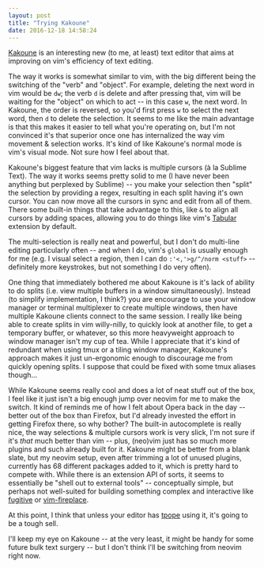 ```yaml
---
layout: post
title: "Trying Kakoune"
date: 2016-12-18 14:58:24
---
```


[Kakoune][kakoune] is an interesting new (to me, at least) text editor that aims at improving on vim's efficiency of text editing.

The way it works is somewhat similar to vim, with the big different being the switching of the "verb" and "object".
For example, deleting the next word in vim would be `dw`; the verb `d` is delete and after pressing that, vim will be waiting for the "object" on which to act -- in this case `w`, the next word.
In Kakoune, the order is reversed, so you'd first press `w` to select the next word, then `d` to delete the selection.
It seems to me like the main advantage is that this makes it easier to tell what you're operating on, but I'm not convinced it's that superior once one has internalized the way vim movement & selection works.
It's kind of like Kakoune's normal mode is vim's visual mode.
Not sure how I feel about that.

Kakoune's biggest feature that vim lacks is multiple cursors (à la Sublime Text).
The way it works seems pretty solid to me (I have never been anything but perplexed by Sublime) -- you make your selection then "split" the selection by providing a regex, resulting in each split having it's own cursor.
You can now move all the cursors in sync and edit from all of them.
There some built-in things that take advantage to this, like `&` to align all cursors by adding spaces, allowing you to do things like vim's [Tabular][tabs] extension by default.

The multi-selection is really neat and powerful, but I don't do multi-line editing particularly often -- and when I do, vim's `global` is usually enough for me (e.g. I visual select a region, then I can do `:'<,'>g/^/norm <stuff>` -- definitely more keystrokes, but not something I do very often).

One thing that immediately bothered me about Kakoune is it's lack of ability to do splits (i.e. view multiple buffers in a window simultaneously).
Instead (to simplify implementation, I think?) you are encourage to use your window manager or terminal multiplexer to create multiple windows, then have multiple Kakoune clients connect to the same session.
I really like being able to create splits in vim willy-nilly, to quickly look at another file, to get a temporary buffer, or whatever, so this more heavyweight approach to window manager isn't my cup of tea.
While I appreciate that it's kind of redundant when using tmux or a tiling window manager, Kakoune's approach makes it just un-ergonomic enough to discourage me from quickly opening splits.
I suppose that could be fixed with some tmux aliases though...

While Kakoune seems really cool and does a lot of neat stuff out of the box, I feel like it just isn't a big enough jump over neovim for me to make the switch.
It kind of reminds me of how I felt about Opera back in the day -- better out of the box than Firefox, but I'd already invested the effort in getting Firefox there, so why bother?
The built-in autocomplete is really nice, the way selections & multiple cursors work is very slick, I'm not sure if it's *that* much better than vim -- plus, (neo)vim just has so much more plugins and such already built for it.
Kakoune might be better from a blank slate, but my neovim setup, even after trimming a lot of unused plugins, currently has 68 different packages added to it, which is pretty hard to compete with.
While there is an extension API of sorts, it seems to essentially be "shell out to external tools" -- conceptually simple, but perhaps not well-suited for building something complex and interactive like [fugitive][] or [vim-fireplace][].

At this point, I think that unless your editor has [tpope][] using it, it's going to be a tough sell.

I'll keep my eye on Kakoune -- at the very least, it might be handy for some future bulk text surgery -- but I don't think I'll be switching from neovim right now.

  [kakoune]: http://kakoune.org/
  [tabs]: https://github.com/godlygeek/tabular
  [fugitive]: https://github.com/tpope/vim-fugitive
  [vim-fireplace]: https://github.com/tpope/vim-fireplace
  [tpope]: https://github.com/tpope/
